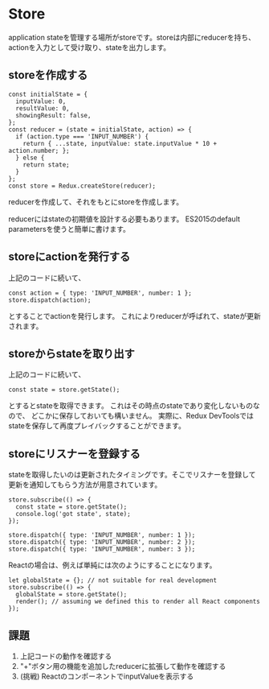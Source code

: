 # Store

application stateを管理する場所がstoreです。storeは内部にreducerを持ち、actionを入力として受け取り、stateを出力します。

## storeを作成する

```
const initialState = {
  inputValue: 0,
  resultValue: 0,
  showingResult: false,
};
const reducer = (state = initialState, action) => {
  if (action.type === 'INPUT_NUMBER') {
    return { ...state, inputValue: state.inputValue * 10 + action.number; };
  } else {
    return state;
  }
};
const store = Redux.createStore(reducer);
```

reducerを作成して、それをもとにstoreを作成します。

reducerにはstateの初期値を設計する必要もあります。
ES2015のdefault parametersを使うと簡単に書けます。

## storeにactionを発行する

上記のコードに続いて、

```
const action = { type: 'INPUT_NUMBER', number: 1 };
store.dispatch(action);
```

とすることでactionを発行します。
これによりreducerが呼ばれて、stateが更新されます。

## storeからstateを取り出す

上記のコードに続いて、

```
const state = store.getState();
```

とするとstateを取得できます。
これはその時点のstateであり変化しないものなので、
どこかに保存しておいても構いません。
実際に、Redux DevToolsではstateを保存して再度プレイバックすることができます。

## storeにリスナーを登録する

stateを取得したいのは更新されたタイミングです。そこでリスナーを登録して更新を通知してもらう方法が用意されています。

```
store.subscribe(() => {
  const state = store.getState();
  console.log('got state', state);
});

store.dispatch({ type: 'INPUT_NUMBER', number: 1 });
store.dispatch({ type: 'INPUT_NUMBER', number: 2 });
store.dispatch({ type: 'INPUT_NUMBER', number: 3 });
```

Reactの場合は、例えば単純には次のようにすることになります。

```
let globalState = {}; // not suitable for real development
store.subscribe(() => {
  globalState = store.getState();
  render(); // assuming we defined this to render all React components
});
```

## 課題

1. 上記コードの動作を確認する
2. "+"ボタン用の機能を追加したreducerに拡張して動作を確認する
3. (挑戦) ReactのコンポーネントでinputValueを表示する
